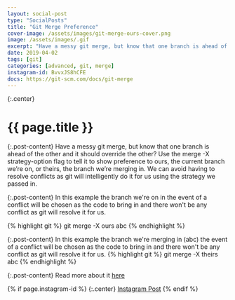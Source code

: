 ```yaml
---
layout: social-post
type: "SocialPosts"
title: "Git Merge Preference"
cover-image: /assets/images/git-merge-ours-cover.png
image: /assets/images/.gif
excerpt: "Have a messy git merge, but know that one branch is ahead of the other and it should override the other?"
date: 2019-04-02
tags: [git]
categories: [advanced, git, merge]
instagram-id: BvvxJS8hCFE
docs: https://git-scm.com/docs/git-merge
---
```

{:.center}
# {{ page.title }}

{:.post-content}
Have a messy git merge, but know that one branch is ahead of the other and it 
should override the other? Use the merge -X strategy-option flag to tell it to 
show preference to ours, the current branch we’re on, or theirs, the branch we’re merging in.
We can avoid having to resolve conflicts as git will intelligently do it for us
using the strategy we passed in.

{:.post-content}
In this example the branch we're on in the event of a conflict will be chosen
as the code to bring in and there won't be any conflict as git will resolve it for us.

{% highlight git %}
git merge -X ours abc
{% endhighlight %}

{:.post-content}
In this example the branch we're merging in (abc) the event of a conflict will be chosen
as the code to bring in and there won't be any conflict as git will resolve it for us.
{% highlight git %}
git merge -X theirs abc
{% endhighlight %}

{:.post-content}
Read more about it <a href="{{page.docs}}" target="_blank">here</a>

{% if page.instagram-id %}
{:.center}
<a class="insta-link" href="https://www.instagram.com/p/{{page.instagram-id}}" target="_blank">Instagram Post</a>
{% endif %}
